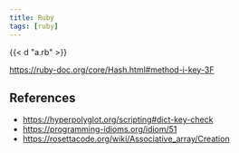 ```yaml
---
title: Ruby
tags: [ruby]
---
```


{{< d "a.rb" >}}

<https://ruby-doc.org/core/Hash.html#method-i-key-3F>

## References

- <https://hyperpolyglot.org/scripting#dict-key-check>
- <https://programming-idioms.org/idiom/51>
- <https://rosettacode.org/wiki/Associative_array/Creation>
